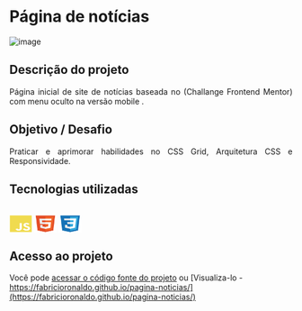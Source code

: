 # Página de notícias

![image](https://user-images.githubusercontent.com/53456439/205375108-39431246-bdcc-4248-878e-ef09c533c3e6.png)

## Descrição do projeto

<p align="justify">Página inicial de site de notícias baseada no (Challange Frontend Mentor) com menu oculto na versão mobile .</p>

## Objetivo / Desafio

<p align="justify">Praticar e aprimorar habilidades no CSS Grid, Arquitetura CSS e Responsividade.</p>

## Tecnologias utilizadas

<div style="display: inline_block"><br>
  <img align="center" alt="Js" height="30" width="40" src="https://raw.githubusercontent.com/devicons/devicon/master/icons/javascript/javascript-plain.svg">
  <!--<img align="center" alt="Ts" height="30" width="40" src="https://raw.githubusercontent.com/devicons/devicon/master/icons/typescript/typescript-plain.svg">
  <img align="center" alt="React" height="30" width="40" src="https://raw.githubusercontent.com/devicons/devicon/master/icons/react/react-original.svg">-->
  <img align="center" alt="HTML" height="30" width="40" src="https://raw.githubusercontent.com/devicons/devicon/master/icons/html5/html5-original.svg">
  <img align="center" alt="CSS" height="30" width="40" src="https://raw.githubusercontent.com/devicons/devicon/master/icons/css3/css3-original.svg">
</div>

## Acesso ao projeto

Você pode [acessar o código fonte do projeto](https://github.com/fabricioronaldo/pagina-noticias) ou [Visualiza-lo - https://fabricioronaldo.github.io/pagina-noticias/](https://fabricioronaldo.github.io/pagina-noticias/) 





